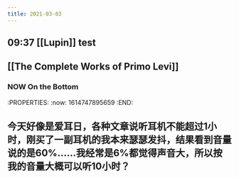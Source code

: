 ```yaml
---
title: 2021-03-03
---
```


## 09:37 [[Lupin]] test
## [[The Complete Works of Primo Levi]]
### NOW On the Bottom
:PROPERTIES:
:now: 1614747895659
:END:
###
## 今天好像是爱耳日，各种文章说听耳机不能超过1小时，刚买了一副耳机的我本来瑟瑟发抖，结果看到音量说的是60%……我经常是6%都觉得声音大，所以按我的音量大概可以听10小时？
